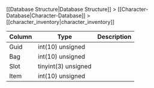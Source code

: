 [[Database Structure|Database Structure]] > [[Character-Database|Character-Database]] > [[character_inventory|character_inventory]]

Column | Type | Description
--- | --- | ---
Guid | int(10) unsigned | 
Bag | int(10) unsigned | 
Slot | tinyint(3) unsigned | 
Item | int(10) unsigned | 
